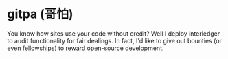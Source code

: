 # gitpa (哥怕)
You know how sites use your code without credit? Well I deploy interledger to audit functionality for fair dealings. In fact, I'd like to give out bounties (or even fellowships) to reward open-source development.
